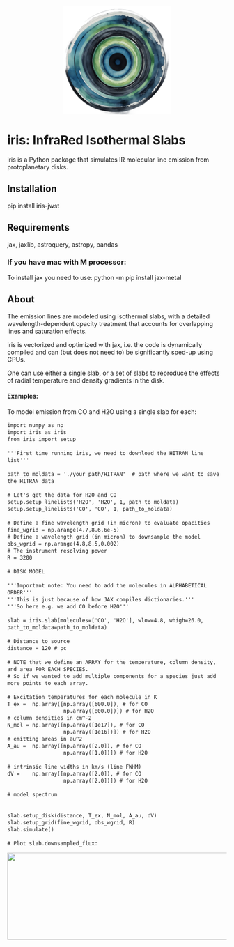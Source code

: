 <p align='center'>
  <img src="./src/iris/iris.png" width="250" height="250">
  <br>
</p>


# iris: InfraRed Isothermal Slabs

iris is a Python package that simulates IR molecular line emission from protoplanetary disks. 

## Installation
pip install iris-jwst

## Requirements
jax, jaxlib, astroquery, astropy, pandas

### If you have mac with M processor:
To install jax you need to use:
python -m pip install jax-metal

## About

The emission lines are modeled using isothermal slabs, with a detailed wavelength-dependent opacity
treatment that accounts for overlapping lines and saturation effects. 

iris is vectorized and optimized with jax, i.e. the code is dynamically compiled and can (but does not need to) be significantly sped-up using GPUs.

One can use either a single slab, or a set of slabs to reproduce the effects of radial temperature and density gradients in the disk.

#### Examples:
To model emission from CO and H2O using a single slab for each:

```
import numpy as np
import iris as iris
from iris import setup

'''First time running iris, we need to download the HITRAN line list'''

path_to_moldata = './your_path/HITRAN'  # path where we want to save the HITRAN data

# Let's get the data for H2O and CO
setup.setup_linelists('H2O', 'H2O', 1, path_to_moldata)
setup.setup_linelists('CO', 'CO', 1, path_to_moldata)

# Define a fine wavelength grid (in micron) to evaluate opacities
fine_wgrid = np.arange(4.7,8.6,6e-5)
# Define a wavelength grid (in micron) to downsample the model
obs_wgrid = np.arange(4.8,8.5,0.002)
# The instrument resolving power 
R = 3200

# DISK MODEL

'''Important note: You need to add the molecules in ALPHABETICAL ORDER'''
'''This is just because of how JAX compiles dictionaries.'''
'''So here e.g. we add CO before H2O'''

slab = iris.slab(molecules=['CO', 'H2O'], wlow=4.8, whigh=26.0, path_to_moldata=path_to_moldata)

# Distance to source
distance = 120 # pc

# NOTE that we define an ARRAY for the temperature, column density, and area FOR EACH SPECIES.
# So if we wanted to add multiple components for a species just add more points to each array.

# Excitation temperatures for each molecule in K
T_ex =  np.array([np.array([600.0]), # for CO  
                  np.array([800.0])]) # for H2O
# column densities in cm^-2
N_mol = np.array([np.array([1e17]), # for CO
                  np.array([1e16])]) # for H2O
# emitting areas in au^2
A_au =  np.array([np.array([2.0]), # for CO
                  np.array([1.0])]) # for H2O

# intrinsic line widths in km/s (line FWHM)
dV =    np.array([np.array([2.0]), # for CO
                  np.array([2.0])]) # for H2O

# model spectrum


slab.setup_disk(distance, T_ex, N_mol, A_au, dV)
slab.setup_grid(fine_wgrid, obs_wgrid, R)
slab.simulate()

# Plot slab.downsampled_flux:
```

<img src="https://github.com/munozcar/IRIS/assets/32044135/b1b92e02-1c82-4144-8398-b557075c2c02"  width="600" height="200">


